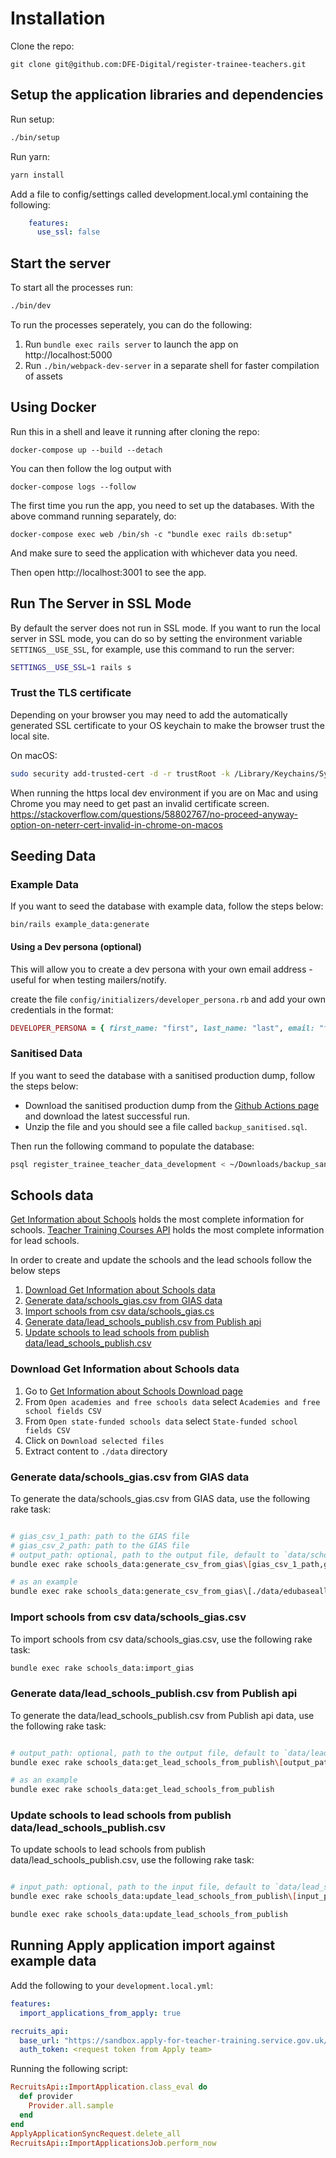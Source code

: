 # Installation

Clone the repo:

    git clone git@github.com:DFE-Digital/register-trainee-teachers.git

## Setup the application libraries and dependencies

Run setup:

```bash
./bin/setup
```

Run yarn:

```bash
yarn install
```

Add a file to config/settings called development.local.yml containing the following:

```yml
    features:
      use_ssl: false
```

## Start the server

To start all the processes run:

```bash
./bin/dev
```

To run the processes seperately, you can do the following:

1. Run `bundle exec rails server` to launch the app on http://localhost:5000
2. Run `./bin/webpack-dev-server` in a separate shell for faster compilation of assets

## Using Docker

Run this in a shell and leave it running after cloning the repo:

```
docker-compose up --build --detach
```

You can then follow the log output with

```
docker-compose logs --follow
```

The first time you run the app, you need to set up the databases. With the above command running separately, do:

```
docker-compose exec web /bin/sh -c "bundle exec rails db:setup"
```

And make sure to seed the application with whichever data you need.

Then open http://localhost:3001 to see the app.

## Run The Server in SSL Mode

By default the server does not run in SSL mode. If you want to run the local
server in SSL mode, you can do so by setting the environment variable
`SETTINGS__USE_SSL`, for example, use this command to run the server:

```bash
SETTINGS__USE_SSL=1 rails s
```

### Trust the TLS certificate

Depending on your browser you may need to add the automatically generated SSL certificate to your OS keychain to make the browser trust the local site.

On macOS:

```bash
sudo security add-trusted-cert -d -r trustRoot -k /Library/Keychains/System.keychain config/localhost/https/localhost.crt
```

When running the https local dev environment if you are on Mac and using Chrome you may need to get past an invalid certificate screen. <https://stackoverflow.com/questions/58802767/no-proceed-anyway-option-on-neterr-cert-invalid-in-chrome-on-macos>

## Seeding Data

### Example Data

If you want to seed the database with example data, follow the steps below:

```shell
bin/rails example_data:generate
```

#### Using a Dev persona (optional)

This will allow you to create a dev persona with your own email address - useful for when testing mailers/notify.

create the file `config/initializers/developer_persona.rb` and add your own credentials in the format:

```ruby
DEVELOPER_PERSONA = { first_name: "first", last_name: "last", email: "first.last@education.gov.uk", system_admin: true }.freeze
```

### Sanitised Data

If you want to seed the database with a sanitised production dump, follow the steps below:

- Download the sanitised production dump from the [Github Actions page](https://github.com/DFE-Digital/publish-teacher-training/actions/workflows/database-restore.yml) and download the latest successful run.
- Unzip the file and you should see a file called `backup_sanitised.sql`.

Then run the following command to populate the database:

```bash
psql register_trainee_teacher_data_development < ~/Downloads/backup_sanitised.sql
```

## Schools data
[Get Information about Schools](https://get-information-schools.service.gov.uk) holds the most complete information for schools.
[Teacher Training Courses API](https://api.publish-teacher-training-courses.service.gov.uk) holds the most complete information for lead schools.

In order to create and update the schools and the lead schools follow the below steps
1. [Download Get Information about Schools data](#download-get-information-about-schools-data)
2. [Generate data/schools_gias.csv from GIAS data](#generate-dataschools_giascsv-from-gias-data)
3. [Import schools from csv data/schools_gias.cs](#import-schools-from-csv-dataschools_giascsv)
4. [Generate data/lead_schools_publish.csv from Publish api](#generate-datalead_schools_publishcsv-from-publish-api)
5. [Update schools to lead schools from publish data/lead_schools_publish.csv](#update-schools-to-lead-schools-from-publish-datalead_schools_publishcsv)

### Download Get Information about Schools data
1. Go to [Get Information about Schools Download page](https://get-information-schools.service.gov.uk/Downloads)
2. From `Open academies and free schools data` select `Academies and free school fields CSV`
3. From `Open state-funded schools data` select `State-funded school fields CSV`
4. Click on `Download selected files`
5. Extract content to `./data` directory

### Generate data/schools_gias.csv from GIAS data
To generate the data/schools_gias.csv from GIAS data, use the following rake task:

```bash

# gias_csv_1_path: path to the GIAS file
# gias_csv_2_path: path to the GIAS file
# output_path: optional, path to the output file, default to `data/schools_gias.csv`
bundle exec rake schools_data:generate_csv_from_gias\[gias_csv_1_path,gias_csv_2_path,output_path\]

# as an example
bundle exec rake schools_data:generate_csv_from_gias\[./data/edubaseallacademiesandfree20230719.csv,./data/edubaseallstatefunded20230719.csv\]

```

### Import schools from csv data/schools_gias.csv
To import schools from csv data/schools_gias.csv, use the following rake task:

```bash
bundle exec rake schools_data:import_gias
```

### Generate data/lead_schools_publish.csv from Publish api

To generate the data/lead_schools_publish.csv from Publish api data, use the following rake task:

```bash

# output_path: optional, path to the output file, default to `data/lead_schools_publish.csv`
bundle exec rake schools_data:get_lead_schools_from_publish\[output_path\]

# as an example
bundle exec rake schools_data:get_lead_schools_from_publish

```

### Update schools to lead schools from publish data/lead_schools_publish.csv

To update schools to lead schools from publish data/lead_schools_publish.csv, use the following rake task:
```bash

# input_path: optional, path to the input file, default to `data/lead_schools_publish.csv`
bundle exec rake schools_data:update_lead_schools_from_publish\[input_path\]

bundle exec rake schools_data:update_lead_schools_from_publish

```


## Running Apply application import against example data

Add the following to your `development.local.yml`:

```yml
features:
  import_applications_from_apply: true

recruits_api:
  base_url: "https://sandbox.apply-for-teacher-training.service.gov.uk/register-api"
  auth_token: <request token from Apply team>
```

Running the following script:

```ruby
RecruitsApi::ImportApplication.class_eval do
  def provider
    Provider.all.sample
  end
end
ApplyApplicationSyncRequest.delete_all
RecruitsApi::ImportApplicationsJob.perform_now
```
